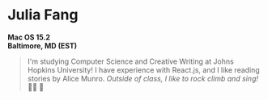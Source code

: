 # Julia Fang
**Mac OS 15.2**  
**Baltimore, MD (EST)**
> I'm studying Computer Science and Creative Writing at Johns Hopkins University! I have experience with React.js, and I like reading stories by Alice Munro.
*Outside of class, I like to rock climb and sing!* 🧗‍♀️ 🎵
